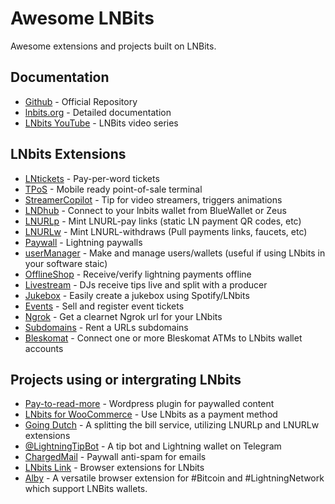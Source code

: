 # Awesome LNBits

Awesome extensions and projects built on LNBits.

## Documentation

- [Github](https://github.com/lnbits/lnbits) - Official Repository
- [lnbits.org](https://lnbits.org) - Detailed documentation
- [LNbits YouTube](https://www.youtube.com/playlist?list=PLPj3KCksGbSYG0ciIQUWJru1dWstPHshe) - LNBits video series

## LNbits Extensions

- [LNtickets](https://github.com/lnbits/lnbits/tree/master/lnbits/extensions/lnticket) - Pay-per-word tickets
- [TPoS](https://github.com/lnbits/lnbits/tree/master/lnbits/extensions/tpos) - Mobile ready point-of-sale terminal
- [StreamerCopilot](https://github.com/lnbits/lnbits/tree/master/lnbits/extensions/copilot) - Tip for video streamers, triggers animations
- [LNDhub](https://github.com/lnbits/lnbits/tree/master/lnbits/extensions/lndhub) - Connect to your lnbits wallet from BlueWallet or Zeus
- [LNURLp](https://github.com/lnbits/lnbits/tree/master/lnbits/extensions/lnurlp) - Mint LNURL-pay links (static LN payment QR codes, etc)
- [LNURLw](https://github.com/lnbits/lnbits/tree/master/lnbits/extensions/lnurlw) - Mint LNURL-withdraws (Pull payments links, faucets, etc)
- [Paywall](https://github.com/lnbits/lnbits/tree/master/lnbits/extensions/paywall) - Lightning paywalls
- [userManager](https://github.com/lnbits/lnbits/tree/master/lnbits/extensions/usermanager) - Make and manage users/wallets (useful if using LNbits in your software staic)
- [OfflineShop](https://github.com/lnbits/lnbits/tree/master/lnbits/extensions/watchonly) - Receive/verify lightning payments offline
- [Livestream](https://github.com/lnbits/lnbits/tree/master/lnbits/extensions/livestream) - DJs receive tips live and split with a producer
- [Jukebox](https://github.com/lnbits/lnbits/tree/master/lnbits/extensions/jukebox) - Easily create a jukebox using Spotify/LNbits
- [Events](https://github.com/lnbits/lnbits/tree/master/lnbits/extensions/events) - Sell and register event tickets
- [Ngrok](https://github.com/lnbits/lnbits/tree/master/lnbits/extensions/ngrok) - Get a clearnet Ngrok url for your LNbits
- [Subdomains](https://github.com/lnbits/lnbits/tree/master/lnbits/extensions/subdomains) - Rent a URLs subdomains
- [Bleskomat](https://github.com/lnbits/lnbits/tree/master/lnbits/extensions/bleskomat) - Connect one or more Bleskomat ATMs to LNbits wallet accounts

## Projects using or intergrating LNbits

- [Pay-to-read-more](https://github.com/schulterklopfer/ptrm) - Wordpress plugin for paywalled content
- [LNbits for WooCommerce](https://gitlab.com/sovereign-individuals/lnbits-for-woocommerce) - Use LNbits as a payment method
- [Going Dutch](https://goingdutch.pm) - A splitting the bill service, utilizing LNURLp and LNURLw extensions
- [@LightningTipBot](https://github.com/LightningTipBot/LightningTipBot) - A tip bot and Lightning wallet on Telegram
- [ChargedMail](https://github.com/shocknet/chargedMail) - Paywall anti-spam for emails
- [LNbits Link](https://github.com/bitcoincoretech/lnbits-link) - Browser extensions for LNbits
- [Alby](https://github.com/getAlby/lightning-browser-extension) - A versatile browser extension for #Bitcoin and #LightningNetwork which support LNBits wallets.
